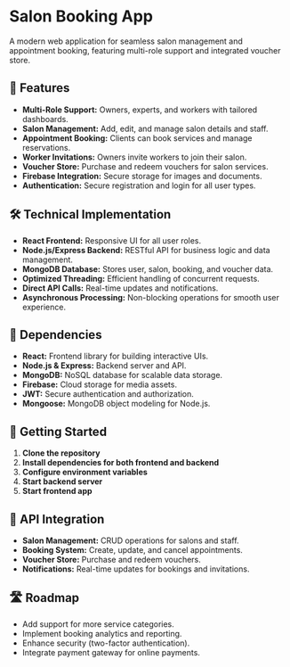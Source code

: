 # Salon Booking App

A modern web application for seamless salon management and appointment booking, featuring multi-role support and integrated voucher store.

## 🌟 Features

- **Multi-Role Support:** Owners, experts, and workers with tailored dashboards.
- **Salon Management:** Add, edit, and manage salon details and staff.
- **Appointment Booking:** Clients can book services and manage reservations.
- **Worker Invitations:** Owners invite workers to join their salon.
- **Voucher Store:** Purchase and redeem vouchers for salon services.
- **Firebase Integration:** Secure storage for images and documents.
- **Authentication:** Secure registration and login for all user types.

## 🛠️ Technical Implementation

- **React Frontend:** Responsive UI for all user roles.
- **Node.js/Express Backend:** RESTful API for business logic and data management.
- **MongoDB Database:** Stores user, salon, booking, and voucher data.
- **Optimized Threading:** Efficient handling of concurrent requests.
- **Direct API Calls:** Real-time updates and notifications.
- **Asynchronous Processing:** Non-blocking operations for smooth user experience.

## 🔧 Dependencies

- **React:** Frontend library for building interactive UIs.
- **Node.js & Express:** Backend server and API.
- **MongoDB:** NoSQL database for scalable data storage.
- **Firebase:** Cloud storage for media assets.
- **JWT:** Secure authentication and authorization.
- **Mongoose:** MongoDB object modeling for Node.js.

## 🚀 Getting Started

1. **Clone the repository**
2. **Install dependencies for both frontend and backend**
3. **Configure environment variables**
4. **Start backend server**
5. **Start frontend app**

## 🔗 API Integration

- **Salon Management:** CRUD operations for salons and staff.
- **Booking System:** Create, update, and cancel appointments.
- **Voucher Store:** Purchase and redeem vouchers.
- **Notifications:** Real-time updates for bookings and invitations.

## 🛣️ Roadmap

- Add support for more service categories.
- Implement booking analytics and reporting.
- Enhance security (two-factor authentication).
- Integrate payment gateway for online payments.

